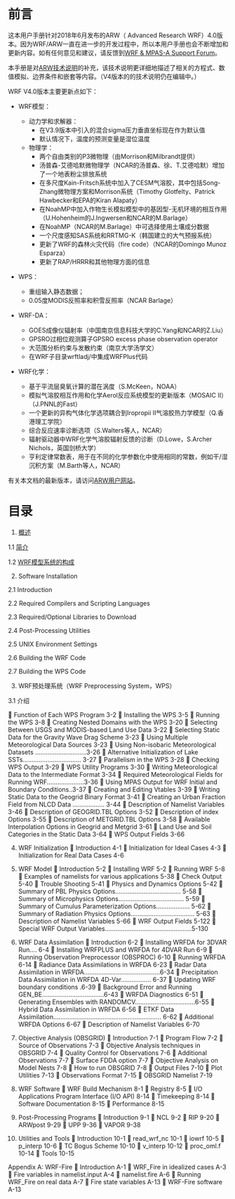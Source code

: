 # 前言

这本用户手册针对2018年6月发布的ARW（ Advanced Research WRF）4.0版本。因为WRF/ARW一直在进一步的开发过程中，所以本用户手册也会不断增加和更新内容。如有任何意见和建议，请反馈到[WRF & MPAS-A Support Forum]( http://forum.mmm.ucar.edu/ )。

本手册是对[ARW技术说明]( http://www.mmm.ucar.edu/wrf/users/docs/arw_v3.pdf )的补充，该技术说明更详细地描述了相关的方程式、数值模拟、边界条件和嵌套等内容。（V4版本的的技术说明仍在编辑中。）

WRF V4.0版本主要更新点如下：

* WRF模型：
	* 动力学和求解器：
		* 在V3.9版本中引入的混合sigma压力垂直坐标现在作为默认值
		* 默认情况下，温度的预测变量是湿位温度
	* 物理学：
		* 两个自由类别的P3微物理（由Morrison和Milbrandt提供）
		* 汤普森-艾德哈默微物理学（NCAR的汤普森、徐、T.艾德哈默）增加了一个地表粉尘排放系统
		* 在多尺度Kain-Fritsch系统中加入了CESM气溶胶，其中包括Song-Zhang微物理方案和Morrison系统（Timothy Glotfelty、Patrick Hawbecker和EPA的Kiran Alapaty）
		* 在NoahMP中加入作物生长模拟模型中的基因型-无机环境的相互作用（U.Hohenheim的J.Ingwersen和NCAR的M.Barlage）
		* 在NoahMP（NCAR的M.Barlage）中可选择使用土壤成分数据
		* 一个尺度感知SAS系统和RRTMG-K（韩国建立的大气预报系统）
		* 更新了WRF的森林火灾代码（fire code）（NCAR的Domingo Munoz Esparza）
		* 更新了RAP/HRRR和其他物理方面的信息

* WPS：
	* 重组输入静态数据；
	* 0.05度MODIS反照率和积雪反照率（NCAR Barlage）

* WRF-DA：
	* GOES成像仪辐射率（中国南京信息科技大学的C.Yang和NCAR的Z.Liu）
	* GPSRO过相位观测算子GPSRO excess phase observation operator
	* 大范围分析约束与发散约束（南京大学汤学文）
	* 在WRF子目录wrftladj/中集成WRFPlus代码

* WRF化学：
	* 基于平流层臭氧计算的潜在涡度（S.McKeen，NOAA）
	* 模拟气溶胶相互作用和化学Aerol反应系统模型的更新版本（MOSAIC II）（J.PNNL的Fast）
	* 一个更新的异构气体化学选项耦合到Iropropii II气溶胶热力学模型（Q.香港理工学院）
	* 综合反应速率诊断选项（S.Walters等人，NCAR）
	* 辐射驱动器中WRF化学气溶胶辐射反馈的诊断（D.Lowe，S.Archer Nichols，英国剑桥大学）
	* 亨利定律常数表，用于在不同的化学参数化中使用相同的常数，例如干/湿沉积方案（M.Barth等人，NCAR）

有关本文档的最新版本，请访问[ARW用户网站]( http://www2.mmm.ucar.edu/wrf/users/ )。

# 目录

1. [概述](users_guide_chap1.md)

1.1 [简介](users_guide_chap1.md#Introduction)

1.2 [WRF模型系统的构成](users_guide_chap1.md#WRF_Modeling_System)

2. Software Installation

2.1 Introduction

2.2 Required Compilers and Scripting Languages

2.3 Required/Optional Libraries to Download

2.4 Post-Processing Utilities

2.5 UNIX Environment Settings

2.6 Building the WRF Code

2.7 Building the WPS Code

3. WRF预处理系统（WRF Preprocessing System，WPS）

3.1 介绍

	Function of Each WPS Program	3-2
	Installing the WPS	3-5
	Running the WPS	3-8
	Creating Nested Domains with the WPS	3-20
	Selecting Between USGS and MODIS-based 
Land Use Data	3-22
	Selecting Static Data for the Gravity Wave Drag Scheme	3-23
	Using Multiple Meteorological Data Sources	3-23
	Using Non-isobaric Meteorological Datasets .............................3-26
	Alternative Initialization of Lake SSTs…………………………… 3-27
	Parallelism in the WPS	3-28
	Checking WPS Output	3-29
	WPS Utility Programs	3-30
	Writing Meteorological Data to the Intermediate Format	3-34
	Required Meteorological Fields for Running WRF.....................3-36
	Using MPAS Output for WRF Initial and Boundary Conditions..3-37
	Creating and Editing Vtables	3-39
	Writing Static Data to the Geogrid Binary Format	3-41
	Creating an Urban Fraction Field from NLCD Data .................. 3-44
	Description of Namelist Variables	3-46
	Description of GEOGRID.TBL Options	3-52
	Description of index Options	3-55
	Description of METGRID.TBL Options	3-58
	Available Interpolation Options in Geogrid and Metgrid	3-61
	Land Use and Soil Categories in the Static Data	3-64
	WPS Output Fields	3-66


4. WRF Initialization
	Introduction	4-1
	Initialization for Ideal Cases	4-3
	Initialization for Real Data Cases	4-6

5. WRF Model
	Introduction 	5-2
	Installing WRF 	5-2
	Running WRF 	5-8
	Examples of namelists for various applications	5-38
	Check Output 	5-40
	Trouble Shooting	5-41
	Physics and Dynamics Options	5-42
	Summary of PBL Physics Options……………………………….  5-58
	Summary of Microphysics Options………………………………. 5-59
	Summary of Cumulus Parameterization Options………………. 5-62
	Summary of Radiation Physics Options.................................... 5-63
	Description of Namelist Variables	5-66
	WRF Output Fields	5-122
	Special WRF Output Variables.................................................5-130

6. WRF Data Assimilation
	Introduction	6-2
	Installing WRFDA for 3DVAR Run….	6-4
	Installing WRFPLUS and WRFDA for 4DVAR Run	6-9
	Running Observation Preprocessor (OBSPROC) 	6-10
	Running WRFDA	6-14
	Radiance Data Assimilations in WRFDA	6-23
	Radar Data Assimilation in WRFDA...........................................6-34
	Precipitation Data Assimilation in WRFDA 4D-Var…………….. 6-37
	Updating WRF boundary conditions	.6-39
	Background Error and Running GEN_BE...................................6-43
	WRFDA Diagnostics	6-51
	Generating Ensembles with RANDOMCV..................................6-55
	Hybrid Data Assimilation in WRFDA	6-56
	ETKF Data Assimilation............................................................. 6-62
	Additional WRFDA Options	6-67
	Description of Namelist Variables	6-70

7. Objective Analysis (OBSGRID) 
	Introduction	7-1
	Program Flow	7-2
	Source of Observations	7-3
	Objective Analysis techniques in OBSGRID	7-4
	Quality Control for Observations	7-6
	Additional Observations	7-7
	Surface FDDA option	7-7
	Objective Analysis on Model Nests	7-8
	How to run OBSGRID	7-8
	Output Files	7-10
	Plot Utilities	7-13
	Observations Format	7-15
	OBSGRID Namelist	7-19

8. WRF Software
	WRF Build Mechanism	8-1
	Registry	8-5
	I/O Applications Program Interface (I/O API)	8-14
	Timekeeping	8-14
	Software Documentation	8-15
	Performance	8-15

9. Post-Processing Programs
	Introduction	9-1
	NCL		9-2
	RIP		9-20
	ARWpost	9-29
	UPP 		9-36
	VAPOR	9-38

10. Utilities and Tools
	Introduction	10-1
	read_wrf_nc	10-1
	iowrf		10-5
	p_interp	10-6
	TC Bogus Scheme	10-10
	v_interp	10-12
	proc_oml.f	10-14
	Tools		10-15

Appendix A: WRF-Fire 
	Introduction	A-1
	WRF_Fire in idealized cases	A-3
	Fire variables in namelist.input 	A-4
	namelist.fire	A-6
	Running WRF_Fire on real data	A-7
	Fire state variables	A-13
	WRF-Fire software 	A-13